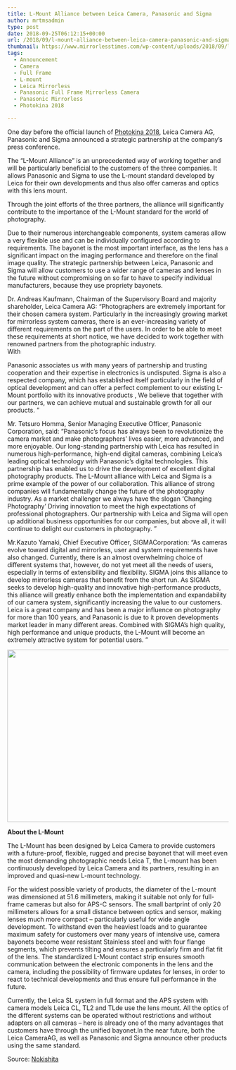 ```yaml
---
title: L-Mount Alliance between Leica Camera, Panasonic and Sigma
author: mrtmsadmin
type: post
date: 2018-09-25T06:12:15+00:00
url: /2018/09/l-mount-alliance-between-leica-camera-panasonic-and-sigma/
thumbnail: https://www.mirrorlesstimes.com/wp-content/uploads/2018/09/l-mount-alliance-between-leica-camera-panasonic-and-sigma.jpg
tags:
  - Announcement
  - Camera
  - Full Frame
  - L-mount
  - Leica Mirrorless
  - Panasonic Full Frame Mirrorless Camera
  - Panasonic Mirrorless
  - Photokina 2018

---
```

One day before the official launch of [Photokina 2018][1], Leica Camera AG, Panasonic and Sigma announced a strategic partnership at the company&#8217;s press conference.

The &#8220;L-Mount Alliance&#8221; is an unprecedented way of working together and will be particularly beneficial to the customers of the three companies. It allows Panasonic and Sigma to use the L-mount standard developed by Leica for their own developments and thus also offer cameras and optics with this lens mount.

Through the joint efforts of the three partners, the alliance will significantly contribute to the importance of the L-Mount standard for the world of photography.<!--more-->

Due to their numerous interchangeable components, system cameras allow a very flexible use and can be individually configured according to requirements. The bayonet is the most important interface, as the lens has a significant impact on the imaging performance and therefore on the final image quality. The strategic partnership between Leica, Panasonic and Sigma will allow customers to use a wider range of cameras and lenses in the future without compromising on so far to have to specify individual manufacturers, because they use propriety bayonets.

Dr. Andreas Kaufmann, Chairman of the Supervisory Board and majority shareholder, Leica Camera AG: &#8220;Photographers are extremely important for their chosen camera system. Particularly in the increasingly growing market for mirrorless system cameras, there is an ever-increasing variety of different requirements on the part of the users. In order to be able to meet these requirements at short notice, we have decided to work together with renowned partners from the photographic industry.  
With

Panasonic associates us with many years of partnership and trusting cooperation and their expertise in electronics is undisputed. Sigma is also a respected company, which has established itself particularly in the field of optical development and can offer a perfect complement to our existing L-Mount portfolio with its innovative products , We believe that together with our partners, we can achieve mutual and sustainable growth for all our products. &#8221;

Mr. Tetsuro Homma, Senior Managing Executive Officer, Panasonic Corporation, said: &#8220;Panasonic&#8217;s focus has always been to revolutionize the camera market and make photographers&#8217; lives easier, more advanced, and more enjoyable. Our long-standing partnership with Leica has resulted in numerous high-performance, high-end digital cameras, combining Leica&#8217;s leading optical technology with Panasonic&#8217;s digital technologies. This partnership has enabled us to drive the development of excellent digital photography products. The L-Mount alliance with Leica and Sigma is a prime example of the power of our collaboration. This alliance of strong companies will fundamentally change the future of the photography industry. As a market challenger we always have the slogan &#8216;Changing Photography&#8217; Driving innovation to meet the high expectations of professional photographers. Our partnership with Leica and Sigma will open up additional business opportunities for our companies, but above all, it will continue to delight our customers in photography. &#8221;

Mr.Kazuto Yamaki, Chief Executive Officer, SIGMACorporation: &#8220;As cameras evolve toward digital and mirrorless, user and system requirements have also changed. Currently, there is an almost overwhelming choice of different systems that, however, do not yet meet all the needs of users, especially in terms of extensibility and flexibility. SIGMA joins this alliance to develop mirrorless cameras that benefit from the short run. As SIGMA seeks to develop high-quality and innovative high-performance products, this alliance will greatly enhance both the implementation and expandability of our camera system, significantly increasing the value to our customers. Leica is a great company and has been a major influence on photography for more than 100 years, and Panasonic is due to it proven developments market leader in many different areas. Combined with SIGMA&#8217;s high quality, high performance and unique products, the L-Mount will become an extremely attractive system for potential users. &#8221;

[<img class="aligncenter size-full wp-image-2394" src="https://i0.wp.com/www.mirrorlesstimes.com/wp-content/uploads/2018/09/l-mount-alliance-between-leica-camera-panasonic-and-sigma.jpg?resize=600%2C391&#038;ssl=1" alt="" width="600" height="391" srcset="https://i0.wp.com/www.mirrorlesstimes.com/wp-content/uploads/2018/09/l-mount-alliance-between-leica-camera-panasonic-and-sigma.jpg?w=1443&ssl=1 1443w, https://i0.wp.com/www.mirrorlesstimes.com/wp-content/uploads/2018/09/l-mount-alliance-between-leica-camera-panasonic-and-sigma.jpg?resize=461%2C300&ssl=1 461w, https://i0.wp.com/www.mirrorlesstimes.com/wp-content/uploads/2018/09/l-mount-alliance-between-leica-camera-panasonic-and-sigma.jpg?resize=768%2C500&ssl=1 768w, https://i0.wp.com/www.mirrorlesstimes.com/wp-content/uploads/2018/09/l-mount-alliance-between-leica-camera-panasonic-and-sigma.jpg?resize=970%2C632&ssl=1 970w, https://i0.wp.com/www.mirrorlesstimes.com/wp-content/uploads/2018/09/l-mount-alliance-between-leica-camera-panasonic-and-sigma.jpg?w=1200&ssl=1 1200w" sizes="(max-width: 600px) 100vw, 600px" data-recalc-dims="1" />][2]

**About the L-Mount**

The L-Mount has been designed by Leica Camera to provide customers with a future-proof, flexible, rugged and precise bayonet that will meet even the most demanding photographic needs Leica T, the L-mount has been continuously developed by Leica Camera and its partners, resulting in an improved and quasi-new L-mount technology.

For the widest possible variety of products, the diameter of the L-mount was dimensioned at 51.6 millimeters, making it suitable not only for full-frame cameras but also for APS-C sensors. The small bartprint of only 20 millimeters allows for a small distance between optics and sensor, making lenses much more compact &#8211; particularly useful for wide angle development. To withstand even the heaviest loads and to guarantee maximum safety for customers over many years of intensive use, camera bayonets become wear resistant Stainless steel and with four flange segments, which prevents tilting and ensures a particularly firm and flat fit of the lens. The standardized L-Mount contact strip ensures smooth communication between the electronic components in the lens and the camera, including the possibility of firmware updates for lenses, in order to react to technical developments and thus ensure full performance in the future.

Currently, the Leica SL system in full format and the APS system with camera models Leica CL, TL2 and TLde use the lens mount. All the optics of the different systems can be operated without restrictions and without adapters on all cameras &#8211; here is already one of the many advantages that customers have through the unified bayonet.In the near future, both the Leica CameraAG, as well as Panasonic and Sigma announce other products using the same standard.

Source: <a href="https://twitter.com/nokishita_c" target="_blank" rel="noopener">Nokishita</a>

 [1]: http://www.mirrorless.com/tag/photokina-2018/
 [2]: https://i0.wp.com/www.mirrorlesstimes.com/wp-content/uploads/2018/09/l-mount-alliance-between-leica-camera-panasonic-and-sigma.jpg?ssl=1